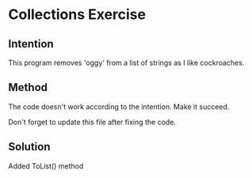 # Collections Exercise

## Intention

This program removes 'oggy' from a list of strings as I like cockroaches.

## Method

The code doesn't work according to the intention. Make it succeed.

Don't forget to update this file after fixing the code.

## Solution

Added ToList() method